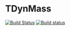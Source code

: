 # **TDynMass**
[![Build Status](https://travis-ci.org/ElenaVinogradova/TDynmass.svg?branch=two)](https://travis-ci.org/ElenaVinogradova/TDynmass)
[![Build status](https://ci.appveyor.com/api/projects/status/ukc1lqsahmvwt7ns/branch/two?svg=true)](https://ci.appveyor.com/project/ElenaVinogradova/tdynmass/branch/two)
